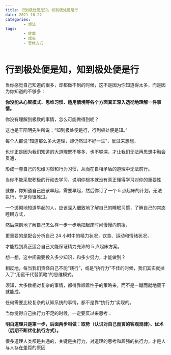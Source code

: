 ```yaml
---
title: 行到极处便是知，知到极处便是行
date: 2021-10-22
categories:
        - 想法
tags:
        - 转载
        - 成长
        - 思维方式
---
```


# 行到极处便是知，知到极处便是行

当你感觉自己知道的很多，却都做不到的时候，这不是因为你知道得太多，而是因为你知道的不够多：

**你没能从心智模式、思维习惯、适用情境等各个方面真正深入透彻地理解一件事情。**

你没有理解到极致的事情，怎么可能做得到呢？

这也是王阳明先生所说：“知到极处便是行，行到极处便是知。”

每个人都说“知道那么多大道理，却仍然过不好一生”，反过来想想，

也许正是因为我们知道的大道理既不够多、也不够深，才让我们无法再思想中融会贯通，

形成一套自己的思维习惯和行为习惯，从而在自相矛盾的道理中无法前行。

当你不能采取积极的行动去学习，说明你根本就没有真正懂得学习对你的重要性

就像，你知道自己应该早起，需要早起，然后你订了一个 5 点起床的计划，无法执行，于是你很难过。

一个透彻地知道早起的人，应该深入细致地了解自己的睡眠习惯，了解自己的常态睡眠方式，

然后深刻地了解自己怎么样一步一步地把起床时间慢慢向前拨，

更重要的是配合分析自己 24 小时中的精力状况，饮食、运动和情绪状况，

才能找到真正适合自己又能保证精力充沛的 5 点起床方案。

想一想，这中间需要投入多少知识，和多少努力，才能做到？

相反地，每当我们责怪自己不能“践行”，或是“执行力”不佳的时候，我们其实就掉入了“用蛮干代替策略”的思维模式。

须知，大多数相对复杂的事情，都得靠顺着性子的策略来，而不是一蹴而就地蛮干就能成。

任何需要比较复杂的认知系统的事情，都不是靠“执行力”实现的。

当你觉得自己执行力不足的时候，一定要反过来思考：

**明白道理只是第一步，后面两步叫做：取势（认识对自己而言的客观规律）、优术（后期不断优化执行方式）。**

很多道理人类都是共通的，关键是执行力，对道理的思考和超强的执行力，才是人与人存在差距的原因
